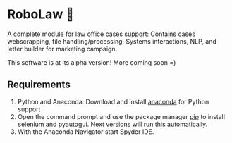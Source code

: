 # RoboLaw :space_invader:
A complete module for law office cases support: Contains cases webscrapping, file handling/processing, Systems interactions, NLP, and letter builder for marketing campaign.

This software is at its alpha version! More coming soon =)

## Requirements
1. Python and Anaconda: Download and install [anaconda](https://www.anaconda.com/products/individual) for Python support
2. Open the command prompt and use the package manager [pip](https://pip.pypa.io/en/stable/) to install selenium and pyautogui. Next versions will run this automatically.
3. With the Anaconda Navigator start Spyder IDE.

